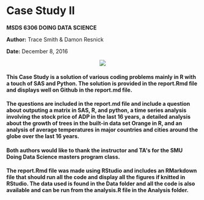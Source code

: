 # Case Study II

**MSDS 6306 DOING DATA SCIENCE**  

**Author:** Trace Smith & Damon Resnick

**Date:** December 8, 2016  


<p align="center">
<img src=http://www.smu.edu/~/media/Site/DevelopmentExternalAffairs/PublicAffairs/Logos/smu/SMULogoR>
</p>

#### This Case Study is a solution of various coding problems mainly in R with a touch of SAS and Python.  The solution is provided in the report.Rmd file and displays well on Github in the report.md file.  


#### The questions are included in the report.md file and include a question about outputing a matrix in SAS, R, and python, a time series analysis involving the stock price of ADP in the last 16 years, a detailed analysis about the growth of trees in the built-in data set Orange in R, and an analysis of average temperatures in major countries and cities around the globe over the last 16 years.  


#### Both authors would like to thank the instructor and TA's for the SMU Doing Data Science masters program class.  


#### The report.Rmd file was made using RStudio and includes an RMarkdown file that should run all the code and display all the figures if knitted in RStudio.  The data used is found in the Data folder and all the code is also available and can be run from the analysis.R file in the Analysis folder.
